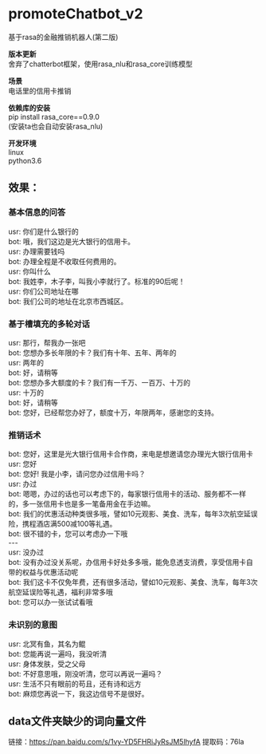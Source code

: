 # promoteChatbot_v2
基于rasa的金融推销机器人(第二版)



**版本更新**<br>
舍弃了chatterbot框架，使用rasa_nlu和rasa_core训练模型

**场景**<br>
电话里的信用卡推销

**依赖库的安装**<br>
pip install rasa_core==0.9.0<br>
(安装ta也会自动安装rasa_nlu)

**开发环境**<br>
linux<br>
python3.6

## 效果：
### 基本信息的问答
usr: 你们是什么银行的<br>
bot: 哦，我们这边是光大银行的信用卡。<br>
usr: 办理需要钱吗<br>
bot: 办理全程是不收取任何费用的。<br>
usr: 你叫什么<br>
bot: 我姓李，木子李，叫我小李就行了。标准的90后呢！<br>
usr: 你们公司地址在哪<br>
bot: 我们公司的地址在北京市西城区。<br>

### 基于槽填充的多轮对话
usr: 那行，帮我办一张吧<br>
bot: 您想办多长年限的卡？我们有十年、五年、两年的<br>
usr: 两年的<br>
bot: 好，请稍等<br>
bot: 您想办多大额度的卡？我们有一千万、一百万、十万的<br>
usr: 十万的<br>
bot: 好，请稍等<br>
bot: 您好，已经帮您办好了，额度十万，年限两年，感谢您的支持。<br>

### 推销话术
bot: 您好，这里是光大银行信用卡合作商，来电是想邀请您办理光大银行信用卡<br>
usr: 您好<br>
bot: 您好! 我是小李，请问您办过信用卡吗？<br>
usr: 办过<br>
bot: 嗯嗯，办过的话也可以考虑下的，每家银行信用卡的活动、服务都不一样的，多一张信用卡也是多一笔备用金在手边嘛。<br>
bot: 我们的优惠活动种类很多哦，譬如10元观影、美食、洗车，每年3次航空延误险，携程酒店满500减100等礼遇。<br>
bot: 很不错的卡，您可以考虑办一下哦<br>
---<br>
usr: 没办过<br>
bot: 没有办过没关系呢，办信用卡好处多多哦，能免息透支消费，享受信用卡自带的权益与优惠活动呢<br>
bot: 我们这卡不仅免年费，还有很多活动，譬如10元观影、美食、洗车，每年3次航空延误险等礼遇，福利非常多哦<br>
bot: 您可以办一张试试看哦<br>

### 未识别的意图
usr: 北冥有鱼，其名为鲲<br>
bot: 您能再说一遍吗，我没听清<br>
usr: 身体发肤，受之父母<br>
bot: 不好意思哦，刚没听清，您可以再说一遍吗？<br>
usr: 生活不只有眼前的苟且，还有诗和远方<br>
bot: 麻烦您再说一下，我这边信号不是很好。<br>


## data文件夹缺少的词向量文件
链接：https://pan.baidu.com/s/1vy-YD5FHRiJyRsJM5lhyfA 
提取码：76la 
